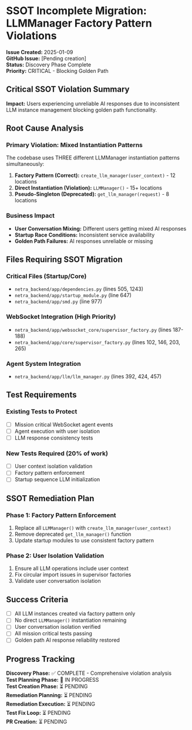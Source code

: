 # SSOT Incomplete Migration: LLMManager Factory Pattern Violations

**Issue Created:** 2025-01-09  
**GitHub Issue:** [Pending creation]  
**Status:** Discovery Phase Complete  
**Priority:** CRITICAL - Blocking Golden Path  

## Critical SSOT Violation Summary

**Impact:** Users experiencing unreliable AI responses due to inconsistent LLM instance management blocking golden path functionality.

## Root Cause Analysis

### Primary Violation: Mixed Instantiation Patterns
The codebase uses THREE different LLMManager instantiation patterns simultaneously:

1. **Factory Pattern (Correct):** `create_llm_manager(user_context)` - 12 locations
2. **Direct Instantiation (Violation):** `LLMManager()` - 15+ locations  
3. **Pseudo-Singleton (Deprecated):** `get_llm_manager(request)` - 8 locations

### Business Impact
- **User Conversation Mixing:** Different users getting mixed AI responses
- **Startup Race Conditions:** Inconsistent service availability
- **Golden Path Failures:** AI responses unreliable or missing

## Files Requiring SSOT Migration

### Critical Files (Startup/Core)
- `netra_backend/app/dependencies.py` (lines 505, 1243)
- `netra_backend/app/startup_module.py` (line 647)
- `netra_backend/app/smd.py` (line 977)

### WebSocket Integration (High Priority)
- `netra_backend/app/websocket_core/supervisor_factory.py` (lines 187-188)
- `netra_backend/app/core/supervisor_factory.py` (lines 102, 146, 203, 265)

### Agent System Integration
- `netra_backend/app/llm/llm_manager.py` (lines 392, 424, 457)

## Test Requirements

### Existing Tests to Protect
- [ ] Mission critical WebSocket agent events
- [ ] Agent execution with user isolation
- [ ] LLM response consistency tests

### New Tests Required (20% of work)
- [ ] User context isolation validation
- [ ] Factory pattern enforcement
- [ ] Startup sequence LLM initialization

## SSOT Remediation Plan

### Phase 1: Factory Pattern Enforcement
1. Replace all `LLMManager()` with `create_llm_manager(user_context)`
2. Remove deprecated `get_llm_manager()` function
3. Update startup modules to use consistent factory pattern

### Phase 2: User Isolation Validation
1. Ensure all LLM operations include user context
2. Fix circular import issues in supervisor factories
3. Validate user conversation isolation

## Success Criteria
- [ ] All LLM instances created via factory pattern only
- [ ] No direct `LLMManager()` instantiation remaining
- [ ] User conversation isolation verified
- [ ] All mission critical tests passing
- [ ] Golden path AI response reliability restored

## Progress Tracking

**Discovery Phase:** ✅ COMPLETE - Comprehensive violation analysis  
**Test Planning Phase:** 🔄 IN PROGRESS  
**Test Creation Phase:** ⏳ PENDING  
**Remediation Planning:** ⏳ PENDING  
**Remediation Execution:** ⏳ PENDING  
**Test Fix Loop:** ⏳ PENDING  
**PR Creation:** ⏳ PENDING  